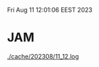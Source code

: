 Fri Aug 11 12:01:06 EEST 2023
# JAM
<a href='./cache/202308/11_12.log'>./cache/202308/11_12.log</a>
